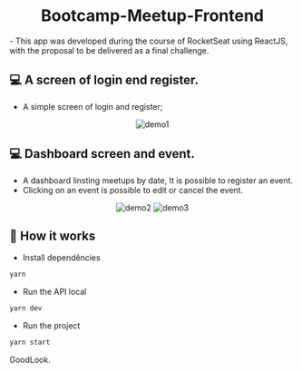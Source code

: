 <h1 align="center">Bootcamp-Meetup-Frontend</h1>
- This app was developed during the course of RocketSeat using ReactJS, with the proposal to be delivered as a final challenge.

## 💻  A screen of login end register.

 - A simple screen of login and register;

<p align="center">
<img src="./demo/demo1.gif" alt="demo1" title="demo1">
</p>

## 💻  Dashboard screen and event.

- A dashboard linsting meetups by date, It is possible to register an event.
- Clicking on an event is possible to edit or cancel the event.

<p align="center">
<img src="./demo/demo2.gif" alt="demo2" title="demo2">
<img src="./demo/demo3.gif" alt="demo3" title="demo3">
</p>


## 🎩 How it works

 - Install dependêncies
```sh
yarn
```
 - Run the API local
```sh
yarn dev
```
 - Run the project
```sh
yarn start
```

GoodLook.
